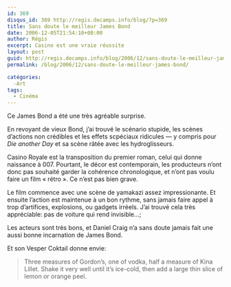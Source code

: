 ```yaml
---
id: 369
disqus_id: 369 http://regis.decamps.info/blog/?p=369
title: Sans doute le meilleur James Bond
date: 2006-12-05T21:54:10+00:00
author: Régis
excerpt: Casino est une vraie réussite
layout: post
guid: http://regis.decamps.info/blog/2006/12/sans-doute-le-meilleur-james-bond/
permalink: /blog/2006/12/sans-doute-le-meilleur-james-bond/

catégories:
  -Art
tags:
  - Cinéma
---
```

Ce James Bond a été une très agréable surprise.

En revoyant de vieux Bond, j’ai trouvé le scénario stupide, les scènes d’actions non crédibles et les effets scpéciaux ridicules &#8212; y compris pour _Die another Day_ et sa scène râtée avec les hydroglisseurs.

Casino Royale est la transposition du premier roman, celui qui donne naissance à 007. Pourtant, le décor est contemporain, les producteurs n’ont donc pas souhaité garder la cohérence chronologique, et n’ont pas voulu faire un film « rétro ». Ce n’est pas bien grave.

Le film commence avec une scène de yamakazi assez impressionante. Et ensuite l’action est maintenue à un bon rythme, sans jamais faire appel à trop d’artifices, explosions, ou gadgets irréels. J’ai trouvé cela très appréciable: pas de voiture qui rend invisible…;

Les acteurs sont très bons, et Daniel Craig n’a sans doute jamais fait une aussi bonne incarnation de James Bond.

Et son Vesper Coktail donne envie:

> Three measures of Gordon’s, one of vodka, half a measure of Kina Lillet. Shake it very well until it’s ice-cold, then add a large thin slice of lemon or orange peel.
